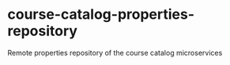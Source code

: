 # course-catalog-properties-repository
Remote properties repository of the course catalog microservices
